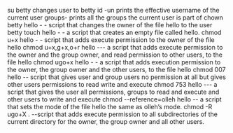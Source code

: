 su betty changes user to betty
id -un prints the effective username of the current user
 groups- prints all the groups the current user is part of
chown betty hello - - script that changes the owner of the file hello to the user betty
touch hello - - a script that creates an empty file called hello.
chmod u+x hello - -  script that adds execute permission to the owner of the file hello
chmod u+x,g+x,o+r hello --- a  script that adds execute permission to the owner and the group owner, and read permission to other users, to the file hello
chmod ugo+x hello - -  a script that adds execution permission to the owner, the group owner and the other users, to the file hello
chmod 007 hello -- script that gives user and group users no permission at all but gives other users permissions to read write and execute
chmod 753 hello --- a script that gives the user all permissions, groups to read and execute and other users to write and execute
chmod --reference=olleh hello --  a script that sets the mode of the file hello the same as olleh’s mode.
chmod -R ugo+X . --script that adds execute permission to all subdirectories of the current directory for the owner, the group owner and all other users.
